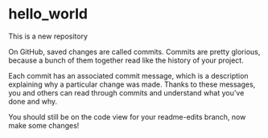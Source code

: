# hello_world
This is a new repository



On GitHub, saved changes are called commits. Commits are pretty glorious, because a bunch of them together read like the history of your project.

Each commit has an associated commit message, which is a description explaining why a particular change was made. Thanks to these messages, you and others can read through commits and understand what you’ve done and why.

You should still be on the code view for your readme-edits branch, now make some changes!

